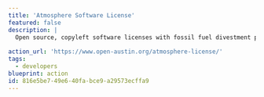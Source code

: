 ```yaml
---
title: 'Atmosphere Software License'
featured: false
description: |
  Open source, copyleft software licenses with fossil fuel divestment provisions. They comply with the Open Source Definition and the Ethical Source Definition, and they're designed to impose quantifiable, enforceable obligations.
  
action_url: 'https://www.open-austin.org/atmosphere-license/'
tags:
  - developers
blueprint: action
id: 816e5be7-49e6-40fa-bce9-a29573ecffa9
---
```

